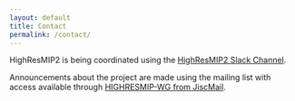 ```yaml
---
layout: default
title: Contact
permalink: /contact/
---
```


HighResMIP2 is being coordinated using the [HighResMIP2 Slack Channel](https://highresmip2.slack.com/ssb/redirect).

Announcements about the project are made using the mailing list with access available through [HIGHRESMIP-WG from JiscMail](https://www.jiscmail.ac.uk/cgi-bin/webadmin?SUBED1=HIGHRESMIP-WG&A=1).